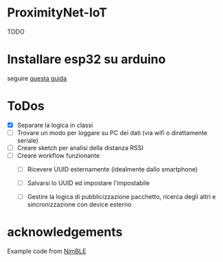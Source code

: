 # ProximityNet-IoT
TODO

# Installare esp32 su arduino
seguire [questa guida](https://docs.espressif.com/projects/arduino-esp32/en/latest/installing.html)

# ToDos

- [x] Separare la logica in classi
- [ ] Trovare un modo per loggare su PC dei dati (via wifi o direttamente seriale) 
- [ ] Creare sketch per analisi della distanza RSSI
- [ ] Creare workflow funzionante
    - [ ] Ricevere UUID esternamente (idealmente dallo smartphone)
    - [ ] Salvarsi lo UUID ed impostare l'impostabile
    - [ ] Gestire la logica di pubblicizzazione pacchetto, ricerca degli altri e sincronizzazione con device esterno



# acknowledgements
Example code from [NimBLE](https://github.com/h2zero/NimBLE-Arduino/tree/master)
